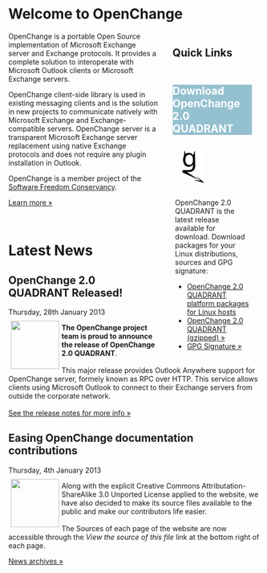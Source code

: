 # Welcome to OpenChange #

<div style="float: right; width: 35%;margin-left:2em;">
  <h2 style="margin-bottom: 1em;"> Quick Links </h2>
  <div class="rebox" style="float: left; width: 90%; margin: 0em;"> 
    <h2 style="color: white; background-color: #95C0D0; border: 0px;">Download OpenChange 2.0 QUADRANT</h2>
    <div class="p" style="margin-left: 5px; margin-right: 5px"> 
      <p><img src="images/openchanGe.png" alt="" style="margin: 1em; margin-bottom: 2em; padding-right: 8px;"/>
      OpenChange 2.0 QUADRANT is the latest release available for download. Download packages for your Linux distributions, sources and GPG signature: </p>
      <ul>
      <li><a href="/download/index.html">OpenChange 2.0 QUADRANT platform packages for Linux hosts</a>
      <li><a href="http://tracker.openchange.org/attachments/download/220/openchange-2.0-QUADRANT.tar.gz">OpenChange 2.0 QUADRANT (gzipped) &raquo;</a></li>
      <li><a href="http://tracker.openchange.org/attachments/download/221/openchange-2.0-QUADRANT.tar.asc">GPG Signature &raquo;</a></li>
      </ul></p> 
    </div> 
  </div> 
</div>

OpenChange is a portable Open Source implementation of Microsoft
Exchange server and Exchange protocols. It provides a complete
solution to interoperate with Microsoft Outlook clients or Microsoft
Exchange servers. 

OpenChange client-side library is used in existing messaging clients
and is the solution in new projects to communicate natively with
Microsoft Exchange and Exchange-compatible servers. OpenChange server
is a transparent Microsoft Exchange server replacement using native
Exchange protocols and does not require any plugin installation in
Outlook.

OpenChange is a member project of the [Software Freedom Conservancy](http://sfconservancy.org).

[Learn more »](about/index.html)

<p>&nbsp;</p>

# Latest News #

<div class="news">
  <h2>OpenChange 2.0 QUADRANT Released!</h2>
  <div class="date">Thursday, 28th January 2013</div>

<img border="0" width="96" height="96" style="border: 0pt none;
margin: -5px 5px 5px; float: left;" alt=""
src="/images/openchange_logo_v2.png" />

**The OpenChange project team is proud to announce the release of
OpenChange 2.0 QUADRANT**.  <br/><br/> This major release provides
Outlook Anywhere support for OpenChange server, formely known as RPC
over HTTP. This service allows clients using Microsoft Outlook to
connect to their Exchange servers from outside the corporate network.
<br/><br/> [See the release notes for more info
&raquo;](/developers/relnotes/2.0-quadrant.html)

</div>


<div class="news">
  <h2>Easing OpenChange documentation contributions</h2>
  <div class="date">Thursday, 4th January 2013</div>

<img border="0" width="96" height="96" style="border: 0pt none;
margin: -5px 5px 5px; float: left;" alt=""
src="/images/openchange_logo_v2.png" />

Along with the explicit Creative Commons Attributation-ShareAlike 3.0
Unported License applied to the website, we have also decided to make
its source files available to the public and make our contributors
life easier.<br/><br/> The Sources of each page of the website are now
accessible through the *View the source of this file* link at the
bottom right of each page.

</div>

[News archives &raquo;](/about/news_2012.html)
